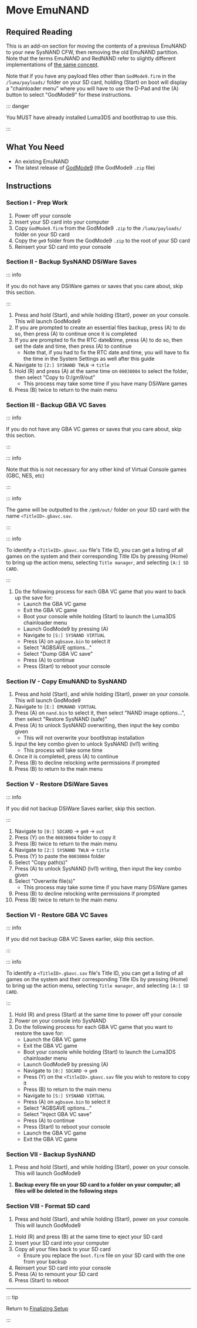 # Move EmuNAND

## Required Reading

This is an add-on section for moving the contents of a previous EmuNAND to your new SysNAND CFW, then removing the old EmuNAND partition. Note that the terms EmuNAND and RedNAND refer to slightly different implementations of [the same concept](http://3dbrew.org/wiki/NAND_Redirection).

Note that if you have any payload files other than `GodMode9.firm` in the `/luma/payloads/` folder on your SD card, holding (Start) on boot will display a "chainloader menu" where you will have to use the D-Pad and the (A) button to select "GodMode9" for these instructions.

::: danger

You MUST have already installed Luma3DS and boot9strap to use this.

:::

## What You Need

* An existing EmuNAND
* The latest release of [GodMode9](https://github.com/d0k3/GodMode9/releases/latest) (the GodMode9 `.zip` file)

## Instructions

### Section I - Prep Work

1. Power off your console
1. Insert your SD card into your computer
1. Copy `GodMode9.firm` from the GodMode9 `.zip` to the `/luma/payloads/` folder on your SD card
1. Copy the `gm9` folder from the GodMode9 `.zip` to the root of your SD card
1. Reinsert your SD card into your console

### Section II - Backup SysNAND DSiWare Saves

::: info

If you do not have any DSiWare games or saves that you care about, skip this section.

:::

1. Press and hold (Start), and while holding (Start), power on your console. This will launch GodMode9
1. If you are prompted to create an essential files backup, press (A) to do so, then press (A) to continue once it is completed
1. If you are prompted to fix the RTC date&time, press (A) to do so, then set the date and time, then press (A) to continue
    + Note that, if you had to fix the RTC date and time, you will have to fix the time in the System Settings as well after this guide
1. Navigate to `[2:] SYSNAND TWLN` -> `title`
1. Hold (R) and press (A) at the same time on `00030004` to select the folder, then select "Copy to 0:/gm9/out"
    + This process may take some time if you have many DSiWare games
1. Press (B) twice to return to the main menu

### Section III - Backup GBA VC Saves

::: info

If you do not have any GBA VC games or saves that you care about, skip this section.

:::

::: info

Note that this is not necessary for any other kind of Virtual Console games (GBC, NES, etc)

:::

::: info


The game will be outputted to the `/gm9/out/` folder on your SD card with the name `<TitleID>.gbavc.sav`.

:::

::: info


To identify a `<TitleID>.gbavc.sav` file's Title ID, you can get a listing of all games on the system and their corresponding Title IDs by pressing (Home) to bring up the action menu, selecting `Title manager`, and selecting `[A:] SD CARD`.

:::

1. Do the following process for each GBA VC game that you want to back up the save for:
    + Launch the GBA VC game
    + Exit the GBA VC game
    + Boot your console while holding (Start) to launch the Luma3DS chainloader menu
    + Launch GodMode9 by pressing (A)
    + Navigate to `[S:] SYSNAND VIRTUAL`
    + Press (A) on `agbsave.bin` to select it
    + Select "AGBSAVE options..."
    + Select "Dump GBA VC save"
    + Press (A) to continue
    + Press (Start) to reboot your console

### Section IV - Copy EmuNAND to SysNAND

1. Press and hold (Start), and while holding (Start), power on your console. This will launch GodMode9
1. Navigate to `[E:] EMUNAND VIRTUAL`
1. Press (A) on `nand.bin` to select it, then select "NAND image options...", then select "Restore SysNAND (safe)"
1. Press (A) to unlock SysNAND overwriting, then input the key combo given
    + This will not overwrite your boot9strap installation
1. Input the key combo given to unlock SysNAND (lvl1) writing
    + This process will take some time
1. Once it is completed, press (A) to continue
1. Press (B) to decline relocking write permissions if prompted
1. Press (B) to return to the main menu

### Section V - Restore DSiWare Saves

::: info

If you did not backup DSiWare Saves earlier, skip this section.

:::

1. Navigate to `[0:] SDCARD` -> `gm9` -> `out`
1. Press (Y) on the `00030004` folder to copy it
1. Press (B) twice to return to the main menu
1. Navigate to `[2:] SYSNAND TWLN` -> `title`
1. Press (Y) to paste the `00030004` folder
1. Select "Copy path(s)"
1. Press (A) to unlock SysNAND (lvl1) writing, then input the key combo given
1. Select "Overwrite file(s)"
    + This process may take some time if you have many DSiWare games
1. Press (B) to decline relocking write permissions if prompted
1. Press (B) twice to return to the main menu

### Section VI - Restore GBA VC Saves

::: info

If you did not backup GBA VC Saves earlier, skip this section.

:::

::: info

To identify a `<TitleID>.gbavc.sav` file's Title ID, you can get a listing of all games on the system and their corresponding Title IDs by pressing (Home) to bring up the action menu, selecting `Title manager`, and selecting `[A:] SD CARD`.

:::

1. Hold (R) and press (Start) at the same time to power off your console
1. Power on your console into SysNAND
1. Do the following process for each GBA VC game that you want to restore the save for:
    + Launch the GBA VC game
    + Exit the GBA VC game
    + Boot your console while holding (Start) to launch the Luma3DS chainloader menu
    + Launch GodMode9 by pressing (A)
    + Navigate to `[0:] SDCARD` -> `gm9`
    + Press (Y) on the `<TitleID>.gbavc.sav` file you wish to restore to copy it
    + Press (B) to return to the main menu
    + Navigate to `[S:] SYSNAND VIRTUAL`
    + Press (A) on `agbsave.bin` to select it
    + Select "AGBSAVE options..."
    + Select "Inject GBA VC save"
    + Press (A) to continue
    + Press (Start) to reboot your console
    + Launch the GBA VC game
    + Exit the GBA VC game

### Section VII - Backup SysNAND

1. Press and hold (Start), and while holding (Start), power on your console. This will launch GodMode9
<!--@include: ./_include/nand-backup.md -->
1. **Backup every file on your SD card to a folder on your computer; all files will be deleted in the following steps**

### Section VIII - Format SD card

1. Press and hold (Start), and while holding (Start), power on your console. This will launch GodMode9
<!--@include: ./_include/format-sd-gm9.md -->
1. Hold (R) and press (B) at the same time to eject your SD card
1. Insert your SD card into your computer
1. Copy all your files back to your SD card
    + Ensure you replace the `boot.firm` file on your SD card with the one from your backup
1. Reinsert your SD card into your console
1. Press (A) to remount your SD card
1. Press (Start) to reboot

___

::: tip

Return to [Finalizing Setup](finalizing-setup)

:::
